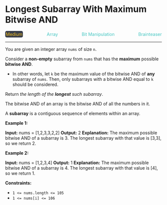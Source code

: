 # Longest Subarray With Maximum Bitwise AND

<div style="display: flex; justify-content: space-between; align-items: center">
<div style="color: #fac31d;
padding: 2px; background-color: #3a3f4b; border-radius: 5px;">Medium</div>
<div style="color: #46c6c2">Array</div>
<div style="color: #46c6c2">Bit Manipulation</div>
<div style="color: #46c6c2">Brainteaser</div>
</div>

---

You are given an integer array `nums` of size `n`.

Consider a **non-empty** subarray from `nums` that has the **maximum** possible **bitwise AND**.

*   In other words, let `k` be the maximum value of the bitwise AND of **any** subarray of `nums`. Then, only subarrays with a bitwise AND equal to `k` should be considered.

Return _the length of the **longest** such subarray_.

The bitwise AND of an array is the bitwise AND of all the numbers in it.

A **subarray** is a contiguous sequence of elements within an array.

**Example 1:**

**Input:** nums = \[1,2,3,3,2,2\]
**Output:** 2
**Explanation:**
The maximum possible bitwise AND of a subarray is 3.
The longest subarray with that value is \[3,3\], so we return 2.

**Example 2:**

**Input:** nums = \[1,2,3,4\]
**Output:** 1
**Explanation:**
The maximum possible bitwise AND of a subarray is 4.
The longest subarray with that value is \[4\], so we return 1.

**Constraints:**

*   `1 <= nums.length <= 105`
*   `1 <= nums[i] <= 106`